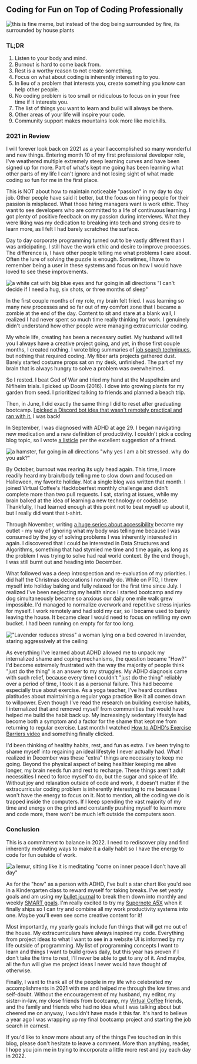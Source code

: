 ## Coding for Fun on Top of Coding Professionally

![this is fine meme, but instead of the dog being surrounded by fire, its surrounded by house plants](https://images.abbeyperini.com/coding/plants.jpeg)

### TL;DR

1. Listen to your body and mind.
2. Burnout is hard to come back from.
3. Rest is a worthy reason to not create something.
4. Focus on what about coding is inherently interesting to you.
5. In lieu of a problem that interests you, create something you know can help other people.
6. No coding problem is too small or ridiculous to focus on in your free time if it interests you.
7. The list of things you want to learn and build will always be there.
8. Other areas of your life will inspire your code.
9. Community support makes mountains look more like molehills.

### 2021 in Review

I will forever look back on 2021 as a year I accomplished so many wonderful and new things. Entering month 10 of my first professional developer role, I've weathered multiple extremely steep learning curves and have been signed up for more. Part of what's kept me going has been learning what other parts of my life I can't ignore and not losing sight of what made coding so fun for me in the first place.

This is NOT about how to maintain noticeable "passion" in my day to day job. Other people have said it better, but the focus on hiring people for their passion is misplaced. What those hiring managers want is work ethic. They want to see developers who are committed to a life of continuous learning. I got plenty of positive feedback on my passion during interviews. What they were liking was my dedication to breaking into tech and strong desire to learn more, as I felt I had barely scratched the surface.

Day to day corporate programming turned out to be vastly different than I was anticipating. I still have the work ethic and desire to improve processes. The difference is, I have other people telling me what problems I care about. Often the lure of solving the puzzle is enough. Sometimes, I have to remember being a user in these systems and focus on how I would have loved to see these improvements.

![a white cat with big blue eyes and fur going in all directions "I can't decide if I need a hug, six shots, or three months of sleep"](https://images.abbeyperini.com/coding/hug.jpeg)

In the first couple months of my role, my brain felt fried. I was learning so many new processes and so far out of my comfort zone that I became a zombie at the end of the day. Content to sit and stare at a blank wall, I realized I had never spent so much time really thinking for work. I genuinely didn't understand how other people were managing extracurricular coding.

My whole life, creating has been a necessary outlet. My husband will tell you I always have a creative project going, and yet, in those first couple months, I created nothing. I wrote blog summaries of [job search techniques](https://dev.to/abbeyperini/series/15627), but nothing that required coding. My fiber arts projects gathered dust. Barely started costume props sat on my desk, unfinished. The part of my brain that is always hungry to solve a problem was overwhelmed.

So I rested. I beat God of War and tried my hand at the Muspelheim and Niflheim trials. I picked up Doom (2016). I dove into growing plants for my garden from seed. I prioritized talking to friends and planned a beach trip.

Then, in June, I did exactly the same thing I did to reset after graduating bootcamp. [I picked a Discord bot idea that wasn't remotely practical and ran with it.](h/blog.html?blog=panini-bot) I was back!

In September, I was diagnosed with ADHD at age 29. I began navigating new medication and a new definition of productivity. I couldn't pick a coding blog topic, so I wrote [a listicle](/blog.html?blog=legacy) per the excellent suggestion of a friend.

![a hamster, fur going in all directions "why yes I am a bit stressed. why do you ask?"](https://images.abbeyperini.com/coding/stressed.jpeg)

By October, burnout was rearing its ugly head again. This time, I more readily heard my brain/body telling me to slow down and focused on Halloween, my favorite holiday. Not a single blog was written that month. I joined Virtual Coffee's Hacktoberfest monthly challenge and didn't complete more than two pull requests. I sat, staring at issues, while my brain balked at the idea of learning a new technology or codebase. Thankfully, I had learned enough at this point not to beat myself up about it, but I really did want that t-shirt.

Through November, writing [a huge series about accessibility](https://dev.to/abbeyperini/series/15625) became my outlet - my way of ignoring what my body was telling me because I was consumed by the joy of solving problems I was inherently interested in again. I discovered that I could be interested in Data Structures and Algorithms, something that had stymied me time and time again, as long as the problem I was trying to solve had real world context. By the end though, I was still burnt out and heading into December.

What followed was a deep introspection and re-evaluation of my priorities. I did half the Christmas decorations I normally do. While on PTO, I threw myself into holiday baking and fully relaxed for the first time since July. I realized I've been neglecting my health since I started bootcamp and my dog simultaneously became so anxious our daily one mile walk grew impossible. I'd managed to normalize overwork and repetitive stress injuries for myself. I work remotely and had sold my car, so I became used to barely leaving the house. It became clear I would need to focus on refilling my own bucket. I had been running on empty for far too long.

!["Lavender reduces stress" a woman lying on a bed covered in lavender, staring aggressively at the ceiling](https://images.abbeyperini.com/coding/lavender.jpeg)

As everything I've learned about ADHD allowed me to unpack my internalized shame and coping mechanisms, the question became "How?" I'd become extremely frustrated with the way the majority of people think "just do the thing" is an answer to my struggles. My ADHD diagnosis came with such relief, because every time I couldn't "just do the thing" reliably over a period of time, I took it as a personal failure. This had become especially true about exercise. As a yoga teacher, I've heard countless platitudes about maintaining a regular yoga practice like it all comes down to willpower. Even though I've read the research on building exercise habits, I internalized that and removed myself from communities that would have helped me build the habit back up. My increasingly sedentary lifestyle had become both a symptom and a factor for the shame that kept me from returning to regular exercise. Last month I watched [How to ADHD's Exercise Barriers video](https://www.youtube.com/watch?v=MWi5CmHBxs0) and something finally clicked.

I'd been thinking of healthy habits, rest, and fun as extra. I've been trying to shame myself into regaining an ideal lifestyle I never actually had. What I realized in December was these "extra" things are necessary to keep me going. Beyond the physical aspect of being healthier keeping me alive longer, my brain needs fun and rest to recharge. These things aren't adult necessities I need to force myself to do, but the sugar and spice of life. Without joy and relaxation outside of code and work, it doesn't matter if the extracurricular coding problem is inherently interesting to me because I won't have the energy to focus on it. Not to mention, all the coding we do is trapped inside the computers. If I keep spending the vast majority of my time and energy on the grind and constantly pushing myself to learn more and code more, there won't be much left outside the computers soon.

### Conclusion

This is a commitment to balance in 2022. I need to rediscover play and find inherently motivating ways to make it a daily habit so I have the energy to code for fun outside of work.

![a lemur, sitting like it is meditating "come on inner peace I don't have all day"](https://images.abbeyperini.com/coding/inner.jpeg)

As for the "how" as a person with ADHD, I've built a star chart like you'd see in a Kindergarten class to reward myself for taking breaks. I've set yearly goals and am using my [bullet journal](https://bulletjournal.com/) to break them down into monthly and weekly [SMART goals](https://en.wikipedia.org/wiki/SMART_criteria). I'm really excited to try my [Supernote A5X](https://supernote.com/products/supernote?variant=40710391955647) when it finally ships so I can try and combine all my work productivity systems into one. Maybe you'll even see some creative content for it!

Most importantly, my yearly goals include fun things that will get me out of the house. My extracurriculars have always inspired my code. Everything from project ideas to what I want to see in a website UI is informed by my life outside of programming. My list of programming concepts I want to learn and things I want to build grows daily, but this year has proven if I don't take the time to rest, I'll never be able to get to any of it. And maybe, all the fun will give me project ideas I never would have thought of otherwise.

Finally, I want to thank all of the people in my life who celebrated my accomplishments in 2021 with me and helped me through the low times and self-doubt. Without the encouragement of my husband, my editor, my sister-in-law, my close friends from bootcamp, my [Virtual Coffee](https://virtualcoffee.io/) friends, and the family and friends who had no idea what I was talking about but cheered me on anyway, I wouldn't have made it this far. It's hard to believe a year ago I was wrapping up my final bootcamp project and starting the job search in earnest.

If you'd like to know more about any of the things I've touched on in this blog, please don't hesitate to leave a comment. More than anything, reader, I hope you join me in trying to incorporate a little more rest and joy each day in 2022.
